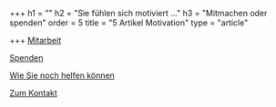 +++
h1 = ""
h2 = "Sie fühlen sich motiviert ..."
h3 = "Mitmachen oder spenden"
order = 5
title = "5 Artikel Motivation"
type = "article"

+++
[Mitarbeit](/helfen/mitarbeit/ "mitarbeit")

[Spenden](/spenden "Spendenshop")

[Wie Sie noch helfen können](/helfen)

[Zum Kontakt](verein/kontakt "Kontakt")